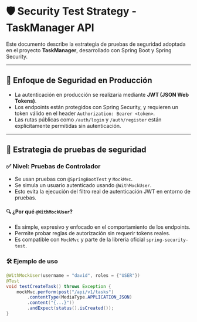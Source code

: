 # 🛡️ Security Test Strategy - TaskManager API

Este documento describe la estrategia de pruebas de seguridad adoptada en el proyecto **TaskManager**, desarrollado con Spring Boot y Spring Security.

---

## 🔐 Enfoque de Seguridad en Producción

- La autenticación en producción se realizaria mediante **JWT (JSON Web Tokens)**.
- Los endpoints están protegidos con Spring Security, y requieren un token válido en el header `Authorization: Bearer <token>`.
- Las rutas públicas como `/auth/login` y `/auth/register` están explícitamente permitidas sin autenticación.

---

## 🧪 Estrategia de pruebas de seguridad

### ✅ Nivel: Pruebas de Controlador

- Se usan pruebas con `@SpringBootTest` y `MockMvc`.
- Se simula un usuario autenticado usando `@WithMockUser`.
- Esto evita la ejecución del filtro real de autenticación JWT en entorno de pruebas.

#### 🔍 ¿Por qué `@WithMockUser`?
- Es simple, expresivo y enfocado en el comportamiento de los endpoints.
- Permite probar reglas de autorización sin requerir tokens reales.
- Es compatible con `MockMvc` y parte de la librería oficial `spring-security-test`.

### 🛠️ Ejemplo de uso

```java
@WithMockUser(username = "david", roles = {"USER"})
@Test
void testCreateTask() throws Exception {
    mockMvc.perform(post("/api/v1/tasks")
        .contentType(MediaType.APPLICATION_JSON)
        .content("{...}"))
        .andExpect(status().isCreated());
}
